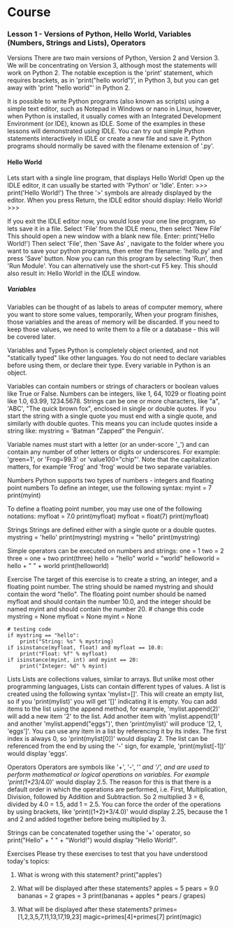 # Course
<h3>Lesson 1 - Versions of Python, Hello World, Variables (Numbers, Strings and Lists), Operators</h3>

Versions
There are two main versions of Python, Version 2 and Version 3. We will be concentrating on Version 3, although most the statements will work on Python 2.
The notable exception is the 'print' statement, which requires brackets, as in 'print("hello world")', in Python 3, but you can get away with 'print "hello world"' in Python 2.

It is possible to write Python programs (also known as scripts) using a simple text editor, such as Notepad in Windows or nano in Linux, however, when Python is installed, it usually comes with an Integrated Development Environment (or IDE), known as IDLE. Some of the examples in these lessons will demonstrated  using IDLE. You can try out simple Python statements interactively in IDLE or create a new file and save it. Python programs should normally be saved with the filename extension of '.py'.

<H4>Hello World</H4>
Lets start with a single line program, that displays Hello World!
Open up the IDLE editor, it can usually be started with 'Python' or 'Idle'.
Enter:
>>>  print('Hello World!')
The three '>' symbols are already displayed by the editor.
When you press Return, the IDLE editor should display:
Hello World!
>>> 

If you exit the IDLE editor now, you would lose your one line program, so lets save it in a file.
Select 'File' from the IDLE menu, then select 'New File'
This should open a new window with a blank new file.
Enter:
print('Hello World!')
Then select 'File', then 'Save As' , navigate to the folder where you want to save your python programs, then enter the filename: 'hello.py' and press 'Save' button.
Now you can run this program by selecting 'Run', then 'Run Module'. You can alternatively use the short-cut F5 key.
This should also result in:
Hello World!
in the IDLE window.

<H5>Variables</H5>
Variables can be thought of as labels to areas of computer memory, where you want to store some values, temporarily, When your program finishes, those variables and the areas of memory will be discarded. If you need to keep those values, we need to write them to a file or a database - this will be covered later.

Variables and Types
Python is completely object oriented, and not "statically typed" like other languages.
You do not need to declare variables before using them, or declare their type. Every variable in Python is an object.

Variables can contain numbers or strings of characters or boolean values like True or False.
Numbers can be integers, like 1, 64, 1029 or floating point like 1.0, 63.99, 1234.5678.
Strings can be one or more characters, like "a", 'ABC', "The quick brown fox", enclosed in single or double quotes. If you start the string with a single quote you must end with a single quote, and similarly with double quotes. This means you can include quotes inside a string like: mystring = 'Batman "Zapped" the Penguin'.

Variable names must start with a letter (or an under-score '_') and can contain any number of other letters or digits or underscores.
For example: 'green=1', or 'Frog=99.3' or 'value100="chip"'. Note that the capitalization matters, for example 'Frog' and 'frog' would be two separate variables.

Numbers
Python supports two types of numbers - integers and floating point numbers
To define an integer, use the following syntax:
    myint = 7
    print(myint)

To define a floating point number, you may use one of the following notations:
    myfloat = 7.0
    print(myfloat)
    myfloat = float(7)
    print(myfloat)

Strings
Strings are defined either with a single quote or a double quotes.
    mystring = 'hello'
    print(mystring)
    mystring = "hello"
    print(mystring)

Simple operators can be executed on numbers and strings:
    one = 1
    two = 2
    three = one + two
    print(three)
    hello = "hello"
    world = "world"
    helloworld = hello + " " + world
    print(helloworld)

Exercise
The target of this exercise is to create a string, an integer, and a floating point number.
The string should be named mystring and should contain the word "hello".
The floating point number should be named myfloat and should contain the number 10.0, and the integer should be named myint and should contain the number 20.
    # change this code
    mystring = None
    myfloat = None
    myint = None

    # testing code
    if mystring == "hello":
        print("String: %s" % mystring)
    if isinstance(myfloat, float) and myfloat == 10.0:
        print("Float: %f" % myfloat)
    if isinstance(myint, int) and myint == 20:
        print("Integer: %d" % myint)

Lists
Lists are collections values, similar to arrays. But unlike most other programming languages, Lists can contain different types of values.
A list is created using the following syntax 'mylist=[]'. This will create an empty list, so if you 'print(mylist)' you will get '[]' indicating it is empty.
You can add items to the list using the append method, for example, 'mylist.append(2)' will add a new item '2' to the list. Add another item with 'mylist.append(1)' and another 'mylist.append("eggs")', then 'print(mylist)' will produce '[2, 1, 'eggs']'.
You can use any item in a list by referencing it by its index. The first index is always 0, so 'print(mylist[0])' would display 2.
The list can be referenced from the end by using the '-' sign, for example, 'print(mylist[-1])' would display 'eggs'.

Operators
Operators are symbols like '+', '-', '*' and '/', and are used to perform mathematical or logical operations on variables.
For example 'print(1+2*3/4.0)' would display 2.5. The reason for this is that there is a default order in which the operations are performed, i.e. First, Multiplication, Division, followed by Addition and Subtraction. So 2 multiplied 3 = 6, divided by 4.0 = 1.5, add 1 = 2.5.
You can force the order of the operations by using brackets, like 'print((1+2)*3/4.0)' would display 2.25, because the 1 and 2 and added together before being multiplied by 3.

Strings can be concatenated together using the '+' operator, so print("Hello" + " " + "World!") would display "Hello World!".

Exercises
Please try these exercises to test that you have understood today's topics:

1. What is wrong with this statement?     print("apples')

2. What will be displayed after these statements?
        apples = 5
        pears = 9.0
        bananas = 2
        grapes = 3
        print(bananas + apples * pears / grapes)

3. What will be displayed after these statements?
        primes=[1,2,3,5,7,11,13,17,19,23]
        magic=primes[4]+primes[7]
        print(magic)
